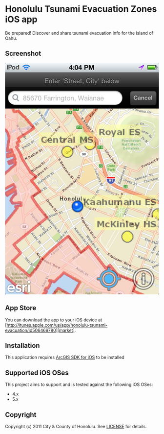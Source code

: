 # Honolulu Tsunami Evacuation Zones iOS app
Be prepared! Discover and share tsunami evacuation info for the island of Oahu.

## <a name="screenshot"></a>Screenshot
![HTEZ](https://github.com/Honolulu/HTEZ_iOS/raw/master/screenshot.png "HTEZ")

## <a name="market"></a>App Store
You can download the app to your iOS device at
[http://itunes.apple.com/us/app/honolulu-tsunami-evacuation/id506469780][market].

[market]: http://itunes.apple.com/us/app/honolulu-tsunami-evacuation/id506469780

## <a name="installation"></a>Installation
This application requires [ArcGIS SDK for iOS](http://resources.arcgis.com/content/arcgis-iphone/api) to be installed

## <a name="versions"></a>Supported iOS OSes
This project aims to support and is tested against the following iOS OSes:

* 4.x
* 5.x

## <a name="copyright"></a>Copyright
Copyright (c) 2011 City & County of Honolulu. See [LICENSE][] for details.

[license]: https://github.com/Honolulu/HTEZ_iOS/blob/master/LICENSE.md